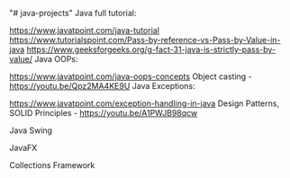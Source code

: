 "# java-projects" 
Java full tutorial:

https://www.javatpoint.com/java-tutorial
https://www.tutorialspoint.com/Pass-by-reference-vs-Pass-by-Value-in-java
https://www.geeksforgeeks.org/g-fact-31-java-is-strictly-pass-by-value/
Java OOPs:

https://www.javatpoint.com/java-oops-concepts
Object casting - https://youtu.be/Qpz2MA4KE9U
Java Exceptions:

https://www.javatpoint.com/exception-handling-in-java
Design Patterns, SOLID Principles - https://youtu.be/A1PWJB98qcw

Java Swing

JavaFX

Collections Framework

